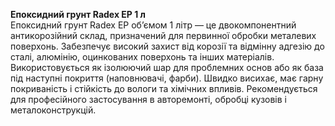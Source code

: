 **Епоксидний грунт Radex EP 1 л**  
Епоксидний грунт Radex EP об’ємом 1 літр — це двокомпонентний антикорозійний склад, призначений для первинної обробки металевих поверхонь. Забезпечує високий захист від корозії та відмінну адгезію до сталі, алюмінію, оцинкованих поверхонь та інших матеріалів. Використовується як ізолюючий шар для проблемних основ або як база під наступні покриття (наповнювачі, фарби). Швидко висихає, має гарну покриваність і стійкість до вологи та хімічних впливів. Рекомендується для професійного застосування в авторемонті, обробці кузовів і металоконструкцій.

